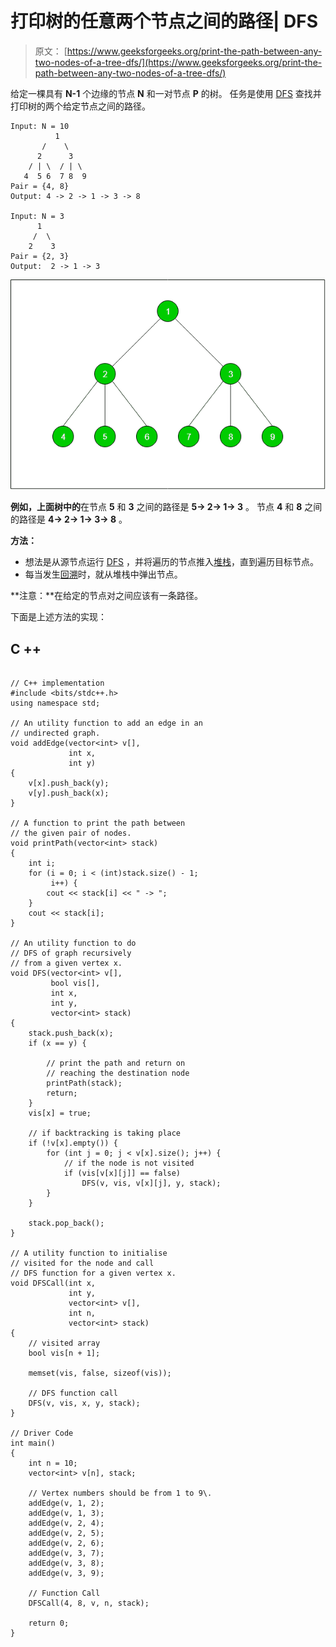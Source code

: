 # 打印树的任意两个节点之间的路径| DFS

> 原文： [https://www.geeksforgeeks.org/print-the-path-between-any-two-nodes-of-a-tree-dfs/](https://www.geeksforgeeks.org/print-the-path-between-any-two-nodes-of-a-tree-dfs/)

给定一棵具有 **N-1** 个边缘的节点 **N** 和一对节点 **P** 的树。 任务是使用 [DFS](http://www.geeksforgeeks.org/depth-first-traversal-for-a-graph/) 查找并打印树的两个给定节点之间的路径。

```
Input: N = 10
          1
       /    \
      2      3
    / | \  / | \
   4  5 6  7 8  9
Pair = {4, 8}
Output: 4 -> 2 -> 1 -> 3 -> 8

Input: N = 3
      1
     /  \
    2    3
Pair = {2, 3}
Output:  2 -> 1 -> 3

```

![](img/048973da0da003a46af40352b564a17a.png)

**例如，上面树中的**在节点 **5** 和 **3** 之间的路径是 **5-> 2-> 1-> 3** 。
节点 **4** 和 **8** 之间的路径是 **4-> 2-> 1-> 3-> 8** 。

**方法：**

*   想法是从源节点运行 [DFS](http://www.geeksforgeeks.org/depth-first-traversal-for-a-graph/) ，并将遍历的节点推入[堆栈](http://www.geeksforgeeks.org/stack-data-structure/)，直到遍历目标节点。
*   每当发生[回溯](http://wstackww.geeksforgeeks.org/backtracking-algorithms/)时，就从堆栈中弹出节点。

**注意：**在给定的节点对之间应该有一条路径。

下面是上述方法的实现：

## C ++

```

// C++ implementation 
#include <bits/stdc++.h> 
using namespace std; 

// An utility function to add an edge in an 
// undirected graph. 
void addEdge(vector<int> v[], 
             int x, 
             int y) 
{ 
    v[x].push_back(y); 
    v[y].push_back(x); 
} 

// A function to print the path between 
// the given pair of nodes. 
void printPath(vector<int> stack) 
{ 
    int i; 
    for (i = 0; i < (int)stack.size() - 1; 
         i++) { 
        cout << stack[i] << " -> "; 
    } 
    cout << stack[i]; 
} 

// An utility function to do 
// DFS of graph recursively 
// from a given vertex x. 
void DFS(vector<int> v[], 
         bool vis[], 
         int x, 
         int y, 
         vector<int> stack) 
{ 
    stack.push_back(x); 
    if (x == y) { 

        // print the path and return on 
        // reaching the destination node 
        printPath(stack); 
        return; 
    } 
    vis[x] = true; 

    // if backtracking is taking place 
    if (!v[x].empty()) { 
        for (int j = 0; j < v[x].size(); j++) { 
            // if the node is not visited 
            if (vis[v[x][j]] == false) 
                DFS(v, vis, v[x][j], y, stack); 
        } 
    } 

    stack.pop_back(); 
} 

// A utility function to initialise 
// visited for the node and call 
// DFS function for a given vertex x. 
void DFSCall(int x, 
             int y, 
             vector<int> v[], 
             int n, 
             vector<int> stack) 
{ 
    // visited array 
    bool vis[n + 1]; 

    memset(vis, false, sizeof(vis)); 

    // DFS function call 
    DFS(v, vis, x, y, stack); 
} 

// Driver Code 
int main() 
{ 
    int n = 10; 
    vector<int> v[n], stack; 

    // Vertex numbers should be from 1 to 9\. 
    addEdge(v, 1, 2); 
    addEdge(v, 1, 3); 
    addEdge(v, 2, 4); 
    addEdge(v, 2, 5); 
    addEdge(v, 2, 6); 
    addEdge(v, 3, 7); 
    addEdge(v, 3, 8); 
    addEdge(v, 3, 9); 

    // Function Call 
    DFSCall(4, 8, v, n, stack); 

    return 0; 
} 

```